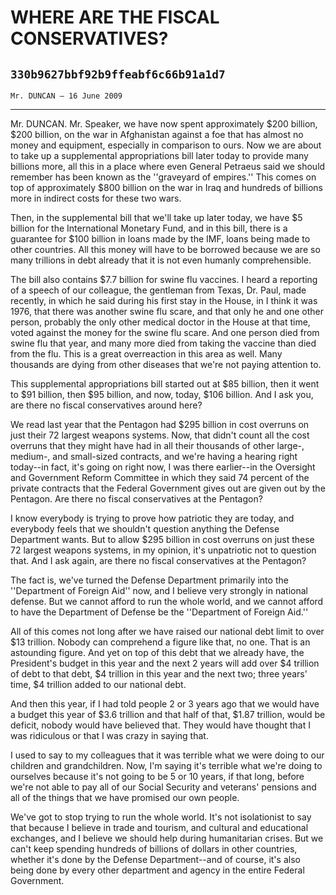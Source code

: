 # WHERE ARE THE FISCAL CONSERVATIVES?
## `330b9627bbf92b9ffeabf6c66b91a1d7`
`Mr. DUNCAN — 16 June 2009`

---


Mr. DUNCAN. Mr. Speaker, we have now spent approximately $200 
billion, $200 billion, on the war in Afghanistan against a foe that has 
almost no money and equipment, especially in comparison to ours. Now we 
are about to take up a supplemental appropriations bill later today to 
provide many billions more, all this in a place where even General 
Petraeus said we should remember has been known as the ''graveyard of 
empires.'' This comes on top of approximately $800 billion on the war 
in Iraq and hundreds of billions more in indirect costs for these two 
wars.

Then, in the supplemental bill that we'll take up later today, we 
have $5 billion for the International Monetary Fund, and in this bill, 
there is a guarantee for $100 billion in loans made by the IMF, loans 
being made to other countries. All this money will have to be borrowed 
because we are so many trillions in debt already that it is not even 
humanly comprehensible.

The bill also contains $7.7 billion for swine flu vaccines. I heard a 
reporting of a speech of our colleague, the gentleman from Texas, Dr. 
Paul, made recently, in which he said during his first stay in the 
House, in I think it was 1976, that there was another swine flu scare, 
and that only he and one other person, probably the only other medical 
doctor in the House at that time, voted against the money for the swine 
flu scare. And one person died from swine flu that year, and many more 
died from taking the vaccine than died from the flu. This is a great 
overreaction in this area as well. Many thousands are dying from other 
diseases that we're not paying attention to.

This supplemental appropriations bill started out at $85 billion, 
then it went to $91 billion, then $95 billion, and now, today, $106 
billion. And I ask you, are there no fiscal conservatives around here?

We read last year that the Pentagon had $295 billion in cost overruns 
on just their 72 largest weapons systems. Now, that didn't count all 
the cost overruns that they might have had in all their thousands of 
other large-, medium-, and small-sized contracts, and we're having a 
hearing right today--in fact, it's going on right now, I was there 
earlier--in the Oversight and Government Reform Committee in which they 
said 74 percent of the private contracts that the Federal Government 
gives out are given out by the Pentagon. Are there no fiscal 
conservatives at the Pentagon?

I know everybody is trying to prove how patriotic they are today, and 
everybody feels that we shouldn't question anything the Defense 
Department wants. But to allow $295 billion in cost overruns on just 
these 72 largest weapons systems, in my opinion, it's unpatriotic not 
to question that. And I ask again, are there no fiscal conservatives at 
the Pentagon?

The fact is, we've turned the Defense Department primarily into the 
''Department of Foreign Aid'' now, and I believe very strongly in 
national defense. But we cannot afford to run the whole world, and we 
cannot afford to have the Department of Defense be the ''Department of 
Foreign Aid.''

All of this comes not long after we have raised our national debt 
limit to over $13 trillion. Nobody can comprehend a figure like that, 
no one. That is an astounding figure. And yet on top of this debt that 
we already have, the President's budget in this year and the next 2 
years will add over $4 trillion of debt to that debt, $4 trillion in 
this year and the next two; three years' time, $4 trillion added to our 
national debt.

And then this year, if I had told people 2 or 3 years ago that we 
would have a budget this year of $3.6 trillion and that half of that, 
$1.87 trillion, would be deficit, nobody would have believed that. They 
would have thought that I was ridiculous or that I was crazy in saying 
that.

I used to say to my colleagues that it was terrible what we were 
doing to our children and grandchildren. Now, I'm saying it's terrible 
what we're doing to ourselves because it's not going to be 5 or 10 
years, if that long, before we're not able to pay all of our Social 
Security and veterans' pensions and all of the things that we have 
promised our own people.



We've got to stop trying to run the whole world. It's not 
isolationist to say that because I believe in trade and tourism, and 
cultural and educational exchanges, and I believe we should help during 
humanitarian crises. But we can't keep spending hundreds of billions of 
dollars in other countries, whether it's done by the Defense 
Department--and of course, it's also being done by every other 
department and agency in the entire Federal Government.
